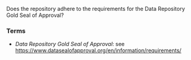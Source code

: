 Does the repository adhere to the requirements for the Data Repository Gold Seal of Approval? 

### Terms
* *Data Repository Gold Seal of Approval*: see https://www.datasealofapproval.org/en/information/requirements/
